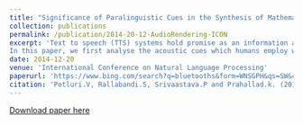 ```yaml
---
title: "Significance of Paralinguistic Cues in the Synthesis of Mathematical Equations"
collection: publications
permalink: /publication/2014-20-12-AudioRendering-ICON
excerpt: 'Text to speech (TTS) systems hold promise as an information access tool for literate and illiterate including visually impaired. Current TTS systems can convert a typical text into a  natural sounding speech. However, auditory rendering of mathematical content, specifically equation reading is not a trivial task. Mathematical equations have to be read so that appropriate bracketing such as parentheses, superscripts and subscripts are conveyed to the listener in an accurate way. 
In this paper, we first analyse the acoustic cues which humans employ while speaking the mathematical content to (visually impaired) listeners and then propose four techniques which render the observed patterns in a text-to-speech system. '
date: 2014-12-20
venue: 'International Conference on Natural Language Processing'
paperurl: 'https://www.bing.com/search?q=bluetooths&form=WNSGPH&qs=SW&cvid=83bee4ef1df84349a1c5f067917926d5&pq=bluetooths&cc=US&setlang=en-US&nclid=3F35E1613AD7ECB8402945191B94497D&ts=1698357657604&wsso=Moderate'
citation: 'Potluri.V, Rallabandi.S, Srivaastava.P and Prahallad.k. (2014). &quot;Significance of Paralinguistic Cues in the synthesis of Mathematical Equations&quot; <i>International Conference on Natural Language Processing</i>'
---
```


[Download paper here](http://ltrc.iiit.ac.in/icon/2014/proceedings/File36-p150.pdf)

